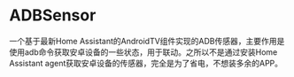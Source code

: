 # ADBSensor
一个基于最新Home Assistant的AndroidTV组件实现的ADB传感器，主要作用是使用adb命令获取安卓设备的一些状态，用于联动。之所以不是通过安装Home Assistant agent获取安卓设备的传感器，完全是为了省电，不想装多余的APP。
